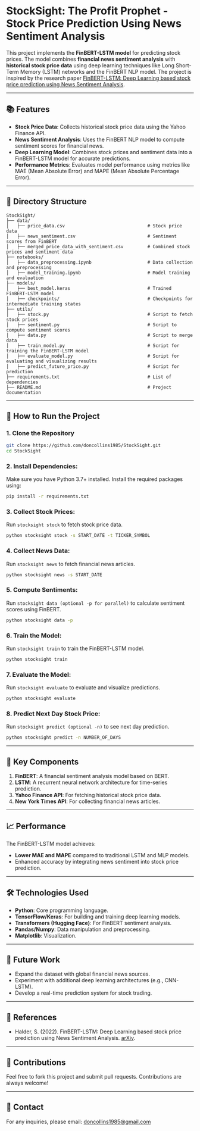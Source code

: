 # StockSight: The Profit Prophet - Stock Price Prediction Using News Sentiment Analysis

This project implements the **FinBERT-LSTM model** for predicting stock prices. The model combines **financial news sentiment analysis** with **historical stock price data** using deep learning techniques like Long Short-Term Memory (LSTM) networks and the FinBERT NLP model. The project is inspired by the research paper [FinBERT-LSTM: Deep Learning based stock price prediction using News Sentiment Analysis](https://arxiv.org/abs/2211.07392).

---

## 📚 **Features**

- **Stock Price Data**: Collects historical stock price data using the Yahoo Finance API.
- **News Sentiment Analysis**: Uses the FinBERT NLP model to compute sentiment scores for financial news.
- **Deep Learning Model**: Combines stock prices and sentiment data into a FinBERT-LSTM model for accurate predictions.
- **Performance Metrics**: Evaluates model performance using metrics like MAE (Mean Absolute Error) and MAPE (Mean Absolute Percentage Error).

---

## 📂 **Directory Structure**

```plaintext
StockSight/
├── data/
│   ├── price_data.csv                               # Stock price data
│   ├── news_sentiment.csv                           # Sentiment scores from FinBERT
│   ├── merged_price_data_with_sentiment.csv         # Combined stock prices and sentiment data
├── notebooks/
│   ├── data_preprocessing.ipynb                     # Data collection and preprocessing
│   ├── model_training.ipynb                         # Model training and evaluation
├── models/
│   ├── best_model.keras                             # Trained FinBERT-LSTM model
│   ├── checkpoints/                                 # Checkpoints for intermediate training states
├── utils/
│   ├── stock.py                                     # Script to fetch stock prices
│   ├── sentiment.py                                 # Script to compute sentiment scores
│   ├── data.py                                      # Script to merge data
│   ├── train_model.py                               # Script for training the FinBERT-LSTM model
│   ├── evaluate_model.py                            # Script for evaluating and visualizing results
│   ├── predict_future_price.py                      # Script for prediction
├── requirements.txt                                 # List of dependencies
├── README.md                                        # Project documentation
```

---

## 🚀 **How to Run the Project**

### **1. Clone the Repository**

```bash
git clone https://github.com/doncollins1985/StockSight.git
cd StockSight
```

### **2. Install Dependencies**:

Make sure you have Python 3.7+ installed. Install the required packages using:

```bash
pip install -r requirements.txt
```

### **3. Collect Stock Prices**:

Run `stocksight stock` to fetch stock price data.

```bash
python stocksight stock -s START_DATE -t TICKER_SYMBOL
```

### **4. Collect News Data**:

Run `stocksight news` to fetch financial news articles.

```bash
python stocksight news -s START_DATE
```

### **5. Compute Sentiments**:

Run `stocksight data (optional -p for parallel)` to calculate sentiment scores using FinBERT.

```bash
python stocksight data -p
```

### **6. Train the Model**:

Run `stocksight train` to train the FinBERT-LSTM model.

```bash
python stocksight train
```

### **7. Evaluate the Model**:

Run `stocksight evaluate` to evaluate and visualize predictions.

```bash
python stocksight evaluate
```

### **8. Predict Next Day Stock Price**:

Run `stocksight predict (optional -n)` to see next day prediction.

```bash
python stocksight predict -n NUMBER_OF_DAYS
```

---

## 🔧 **Key Components**

1. **FinBERT**: A financial sentiment analysis model based on BERT.
2. **LSTM**: A recurrent neural network architecture for time-series prediction.
3. **Yahoo Finance API**: For fetching historical stock price data.
4. **New York Times API**: For collecting financial news articles.

---

## 📈 **Performance**

The FinBERT-LSTM model achieves:

- **Lower MAE and MAPE** compared to traditional LSTM and MLP models.
- Enhanced accuracy by integrating news sentiment into stock price prediction.

---

## 🛠️ **Technologies Used**

- **Python**: Core programming language.
- **TensorFlow/Keras**: For building and training deep learning models.
- **Transformers (Hugging Face)**: For FinBERT sentiment analysis.
- **Pandas/Numpy**: Data manipulation and preprocessing.
- **Matplotlib**: Visualization.

---

## 📝 **Future Work**

- Expand the dataset with global financial news sources.
- Experiment with additional deep learning architectures (e.g., CNN-LSTM).
- Develop a real-time prediction system for stock trading.

---

## 📜 **References**

- Halder, S. (2022). FinBERT-LSTM: Deep Learning based stock price prediction using News Sentiment Analysis. [arXiv](https://arxiv.org/abs/2211.07392).

---

## 🤝 **Contributions**

Feel free to fork this project and submit pull requests. Contributions are always welcome!

---

## 📧 **Contact**

For any inquiries, please email: doncollins1985@gmail.com

